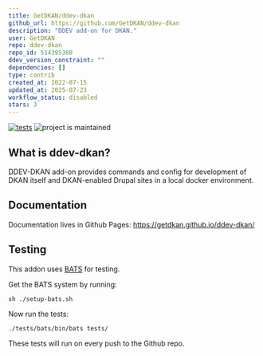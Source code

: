 ```yaml
---
title: GetDKAN/ddev-dkan
github_url: https://github.com/GetDKAN/ddev-dkan
description: "DDEV add-on for DKAN."
user: GetDKAN
repo: ddev-dkan
repo_id: 514395308
ddev_version_constraint: ""
dependencies: []
type: contrib
created_at: 2022-07-15
updated_at: 2025-07-23
workflow_status: disabled
stars: 3
---
```


[![tests](https://github.com/GetDKAN/ddev-dkan/actions/workflows/tests.yml/badge.svg)](https://github.com/GetDKAN/ddev-dkan/actions/workflows/tests.yml) ![project is maintained](https://img.shields.io/maintenance/yes/2025.svg)

## What is ddev-dkan?

DDEV-DKAN add-on provides commands and config for development of
DKAN itself and DKAN-enabled Drupal sites in a local docker environment.

## Documentation

Documentation lives in Github Pages: https://getdkan.github.io/ddev-dkan/

## Testing

This addon uses [BATS](https://bats-core.readthedocs.io/en/stable/) for testing.

Get the BATS system by running:
```shell
sh ./setup-bats.sh
```

Now run the tests:
```shell
./tests/bats/bin/bats tests/
```

These tests will run on every push to the Github repo.
